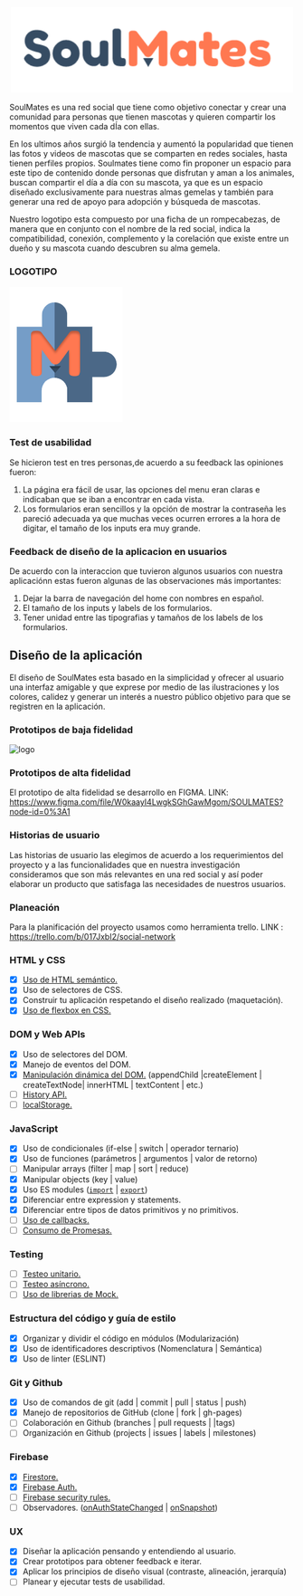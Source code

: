 <p align="center">
  <img src="https://github.com/lalopez13/BOG001-social-network/blob/Pruebafirebase/src/img/logo-BluePink.png" width="500" title="logo">
</p>

SoulMates es una red social que tiene como objetivo conectar y crear una comunidad para personas que tienen mascotas y quieren compartir los momentos que viven cada dÍa con ellas.

En los ultimos años surgió la tendencia y aumentó la popularidad que tienen las fotos y videos de mascotas que se comparten en redes sociales, hasta tienen perfiles propios. Soulmates tiene como fin proponer un espacio  para este tipo de contenido donde personas que disfrutan y aman a los animales, buscan compartir el día a día con su mascota, ya que es un espacio diseñado exclusivamente para nuestras almas gemelas y también para generar una red de apoyo para adopción y búsqueda de mascotas.

Nuestro logotipo esta compuesto por una ficha de un rompecabezas, de manera que en conjunto con el nombre de la red social, indica la compatibilidad, conexión, complemento y la corelación que existe entre un dueño y su mascota cuando descubren su alma gemela.

### LOGOTIPO
<img src="https://github.com/lalopez13/BOG001-social-network/blob/postUser/src/img/Sm-icon.png" width="200" title="logotipo" >

### Test de usabilidad 
Se hicieron test en tres personas,de acuerdo a su feedback las opiniones fueron:
1. La página era fácil de usar, las opciones del menu eran claras e indicaban que se iban a encontrar en cada vista.
2. Los formularios eran sencillos y la opción de mostrar la contraseña les pareció adecuada ya que muchas veces ocurren errores a la hora de digitar, el tamaño de los inputs era muy grande.

### Feedback de diseño de la aplicacion en usuarios

De acuerdo con la interaccion que tuvieron algunos usuarios con nuestra aplicaciónn estas fueron algunas de las observaciones más importantes:

1. Dejar la barra de navegación del home con nombres en español.
2. El tamaño de los inputs y labels de los formularios.
3. Tener unidad entre las tipografias y tamaños de los labels de los formularios.


## Diseño de la aplicación
El diseño de SoulMates esta basado en la simplicidad y ofrecer al usuario una interfaz amigable y que exprese por medio de las ilustraciones y los colores, calidez y generar un interés a nuestro público objetivo para que se registren en la aplicación.

### Prototipos de baja fidelidad

<img src="https://github.com/lalopez13/BOG001-social-network/blob/postUser/src/img/prototipo-baja.jpg" width="500" title="logo">


### Prototipos de alta fidelidad
El prototipo de alta fidelidad se desarrollo en FIGMA.
LINK: <a>https://www.figma.com/file/W0kaayI4LwgkSGhGawMgom/SOULMATES?node-id=0%3A1</a>

### Historias de usuario
Las historias de usuario las elegimos de acuerdo a los requerimientos del proyecto y a las funcionalidades que en nuestra investigación consideramos que son más relevantes en una red social y así poder elaborar un producto que satisfaga las necesidades de nuestros usuarios.

### Planeación
Para la planificación del proyecto usamos como herramienta trello.
LINK : <a>https://trello.com/b/017JxbI2/social-network</a>

### HTML y CSS

* [x] [Uso de HTML semántico.](https://developer.mozilla.org/en-US/docs/Glossary/Semantics#Semantics_in_HTML)
* [x] Uso de selectores de CSS.
* [x] Construir tu aplicación respetando el diseño realizado (maquetación).
* [x] [Uso de flexbox en CSS.](https://css-tricks.com/snippets/css/a-guide-to-flexbox/)

### DOM y Web APIs

* [x] Uso de selectores del DOM.
* [x] Manejo de eventos del DOM.
* [x] [Manipulación dinámica del DOM.](https://developer.mozilla.org/es/docs/Referencia_DOM_de_Gecko/Introducci%C3%B3n)
(appendChild |createElement | createTextNode| innerHTML | textContent | etc.)
* [ ] [History API.](https://developer.mozilla.org/es/docs/DOM/Manipulando_el_historial_del_navegador)
* [ ] [localStorage.](https://developer.mozilla.org/es/docs/Web/API/Window/localStorage)

### JavaScript

* [x] Uso de condicionales (if-else | switch | operador ternario)
* [x] Uso de funciones (parámetros | argumentos | valor de retorno)
* [ ] Manipular arrays (filter | map | sort | reduce)
* [x] Manipular objects (key | value)
* [x] Uso ES modules ([`import`](https://developer.mozilla.org/en-US/docs/Web/JavaScript/Reference/Statements/import)
| [`export`](https://developer.mozilla.org/en-US/docs/Web/JavaScript/Reference/Statements/export))
* [x] Diferenciar entre expression y statements.
* [x] Diferenciar entre tipos de datos primitivos y no primitivos.
* [ ] [Uso de callbacks.](https://developer.mozilla.org/es/docs/Glossary/Callback_function)
* [ ] [Consumo de Promesas.](https://scotch.io/tutorials/javascript-promises-for-dummies#toc-consuming-promises)

### Testing

* [ ] [Testeo unitario.](https://jestjs.io/docs/es-ES/getting-started)
* [ ] [Testeo asíncrono.](https://jestjs.io/docs/es-ES/asynchronous)
* [ ] [Uso de librerias de Mock.](https://jestjs.io/docs/es-ES/manual-mocks)

### Estructura del código y guía de estilo

* [x] Organizar y dividir el código en módulos (Modularización)
* [x] Uso de identificadores descriptivos (Nomenclatura | Semántica)
* [x] Uso de linter (ESLINT)

### Git y Github

* [x] Uso de comandos de git (add | commit | pull | status | push)
* [x] Manejo de repositorios de GitHub (clone | fork | gh-pages)
* [ ] Colaboración en Github (branches | pull requests | |tags)
* [ ] Organización en Github (projects | issues | labels | milestones)

### Firebase

* [x] [Firestore.](https://firebase.google.com/docs/firestore)
* [x] [Firebase Auth.](https://firebase.google.com/docs/auth/web/start)
* [ ] [Firebase security rules.](https://firebase.google.com/docs/rules)
* [ ] Observadores. ([onAuthStateChanged](https://firebase.google.com/docs/auth/web/manage-users?hl=es#get_the_currently_signed-in_user)
 | [onSnapshot](https://firebase.google.com/docs/firestore/query-data/listen#listen_to_multiple_documents_in_a_collection))

### UX

* [x] Diseñar la aplicación pensando y entendiendo al usuario.
* [x] Crear prototipos para obtener feedback e iterar.
* [x] Aplicar los principios de diseño visual (contraste, alineación, jerarquía)
* [ ] Planear y ejecutar tests de usabilidad.
